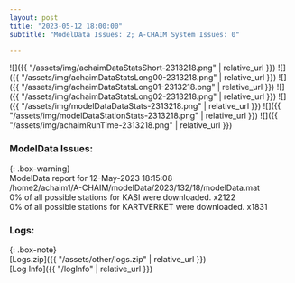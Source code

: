 ```yaml
---
layout: post
title: "2023-05-12 18:00:00"
subtitle: "ModelData Issues: 2; A-CHAIM System Issues: 0"

---
```


![]({{ "/assets/img/achaimDataStatsShort-2313218.png" | relative_url }})
![]({{ "/assets/img/achaimDataStatsLong00-2313218.png" | relative_url }})
![]({{ "/assets/img/achaimDataStatsLong01-2313218.png" | relative_url }})
![]({{ "/assets/img/achaimDataStatsLong02-2313218.png" | relative_url }})
![]({{ "/assets/img/modelDataDataStats-2313218.png" | relative_url }})
![]({{ "/assets/img/modelDataStationStats-2313218.png" | relative_url }})
![]({{ "/assets/img/achaimRunTime-2313218.png" | relative_url }})


### ModelData Issues:  
  
{: .box-warning}  
 ModelData report for 12-May-2023 18:15:08   
 /home2/achaim1/A-CHAIM/modelData/2023/132/18/modelData.mat   
 0% of all possible stations for KASI were downloaded. x2122   
 0% of all possible stations for KARTVERKET were downloaded. x1831   
  


### Logs:  
  
{: .box-note}  
[Logs.zip]({{ "/assets/other/logs.zip" | relative_url }})  
[Log Info]({{ "/logInfo" | relative_url }})  
